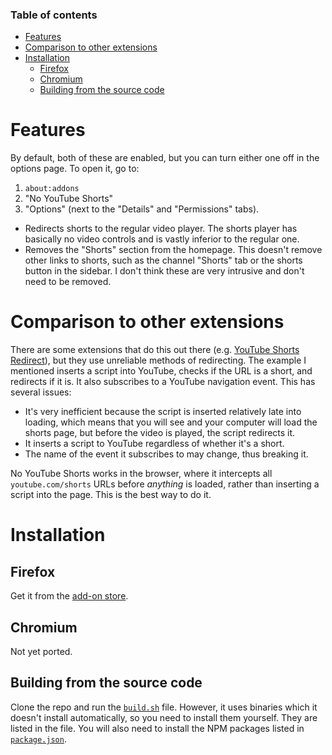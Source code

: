 ### Table of contents

- [Features](#features)
- [Comparison to other extensions](#comparison-to-other-extensions)
- [Installation](#installation)
  - [Firefox](#firefox)
  - [Chromium](#chromium)
  - [Building from the source code](#building-from-the-source-code)

# Features

By default, both of these are enabled, but you can turn either one off in the options page.
To open it, go to:

1. `about:addons`
2. "No YouTube Shorts"
3. "Options" (next to the "Details" and "Permissions" tabs).

- Redirects shorts to the regular video player.
The shorts player has basically no video controls and is vastly inferior to the regular one.
- Removes the "Shorts" section from the homepage.
This doesn't remove other links to shorts, such as the channel "Shorts" tab or the shorts button in the sidebar.
I don't think these are very intrusive and don't need to be removed.

# Comparison to other extensions

There are some extensions that do this out there (e.g. [YouTube Shorts Redirect](https://github.com/huantianad/youtube-shorts-redirect)), but they use unreliable methods of redirecting.
The example I mentioned inserts a script into YouTube, checks if the URL is a short, and redirects if it is.
It also subscribes to a YouTube navigation event. This has several issues:

- It's very inefficient because the script is inserted relatively late into loading, which means
that you will see and your computer will load the shorts page, but before the video is played, the script redirects it.
- It inserts a script to YouTube regardless of whether it's a short.
- The name of the event it subscribes to may change, thus breaking it.

No YouTube Shorts works in the browser, where it intercepts all `youtube.com/shorts` URLs before *anything* is loaded,
rather than inserting a script into the page. This is the best way to do it.

# Installation

## Firefox

Get it from the [add-on store](https://addons.mozilla.org/en-US/firefox/addon/no-youtube-shorts/).

## Chromium

Not yet ported.

## Building from the source code

Clone the repo and run the [`build.sh`](https://github.com/tigerros/no-youtube-shorts/blob/master/build.sh) file.
However, it uses binaries which it doesn't install automatically, so you need to install them yourself.
They are listed in the file. You will also need to install the NPM packages listed in [`package.json`](https://github.com/tigerros/no-youtube-shorts/blob/master/package.json).